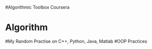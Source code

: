 #Algorithmic Toolbox Coursera

# Algorithm
#My Random Practise on C++, Python, Java, Matlab
#OOP Practices

